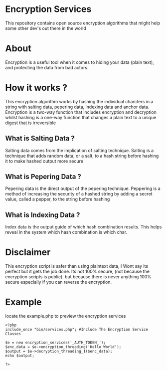 # Encryption Services
This repository contains open source encryption algorithms that might help some other dev's out there in the world

# About 
Encryption is a useful tool when it comes to hiding your data (plain text), and protecting the data from bad actors. 

# How it works ?
This encryption algorithm works by hashing the individual charcters in a string with salting data, pepering data, indexing data and anchor data. Encryption is a two-way function that includes encryption and decryption whilst hashing is a one-way function that changes a plain text to a unique digest that is irreversible 

## What is Salting Data ? 
Salting data comes from the implication of salting technique. Salting is a technique that adds random data, or a salt, to a hash string before hashing it to make hashed output more secure

## What is Pepering Data ?
Pepering data is the direct output of the pepering technique. Peppering is a method of increasing the security of a hashed string by adding a secret value, called a pepper, to the string before hashing

## What is Indexing Data ?
Index data is the output guide of which hash combination results. This helps reveal in the system which hash combination is which char. 

# Disclaimer
This encryption script is safer than using plaintext data, I Wont say its perfect but it gets the job done.
Its not 100% secure, (not because the encryption scripts is public). but because there is never anything 100% secure especially if you can reverse the encryption.  

# Example 
locate the example.php to preview the encryption services 

```
<?php 
include_once "bin/services.php"; #Include The Encryption Service Classes

$e = new encryption_services('_AUTH_TOKEN_'); 
$enc_data = $e->encryption_threading('Hello World'); 
$output = $e->decryption_threading_1($enc_data); 
echo $output; 

?>
```
